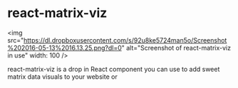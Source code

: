 # react-matrix-viz

<!-- ![](https://dl.dropboxusercontent.com/s/92u8ke5724man5o/Screenshot%202016-05-13%2016.13.25.png?dl=0) -->
<img src="https://dl.dropboxusercontent.com/s/92u8ke5724man5o/Screenshot%202016-05-13%2016.13.25.png?dl=0" alt="Screenshot of react-matrix-viz in use" width: 100 />

react-matrix-viz is a drop in React component you can use to add sweet matrix data visuals to your website or 